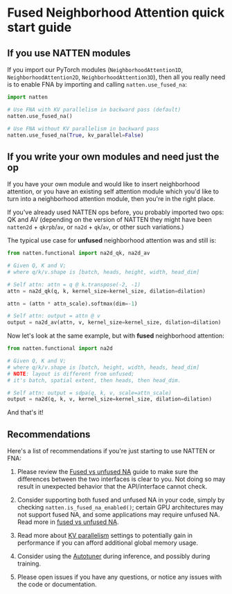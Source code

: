# Fused Neighborhood Attention quick start guide

## If you use NATTEN modules
If you import our PyTorch modules (`NeighborhoodAttention1D`, `NeighborhoodAttention2D`, `NeighborhoodAttention3D`), then all
you really need is to enable FNA by importing and calling `natten.use_fused_na`:

```python
import natten

# Use FNA with KV parallelism in backward pass (default)
natten.use_fused_na()

# Use FNA without KV parallelism in backward pass
natten.use_fused_na(True, kv_parallel=False)
```


## If you write your own modules and need just the op
If you have your own module and would like to insert neighborhood attention, or you have an existing
self attention module which you'd like to turn into a neighborhood attention module, then you're in the right place.

If you've already used NATTEN ops before, you probably imported two ops: QK and AV 
(depending on the version of NATTEN they might have been `natten2d` + `qkrpb`/`av`, or `na2d` + `qk`/`av`, or other such
variations.)

The typical use case for __unfused__ neighborhood attention was and still is:

```python
from natten.functional import na2d_qk, na2d_av

# Given Q, K and V;
# where q/k/v.shape is [batch, heads, height, width, head_dim]

# Self attn: attn = q @ k.transpose(-2, -1)
attn = na2d_qk(q, k, kernel_size=kernel_size, dilation=dilation)

attn = (attn * attn_scale).softmax(dim=-1)

# Self attn: output = attn @ v
output = na2d_av(attn, v, kernel_size=kernel_size, dilation=dilation)
```

Now let's look at the same example, but with __fused__ neighborhood attention:


```python
from natten.functional import na2d

# Given Q, K and V;
# where q/k/v.shape is [batch, height, width, heads, head_dim]
# NOTE: layout is different from unfused;
# it's batch, spatial extent, then heads, then head_dim.

# Self attn: output = sdpa(q, k, v, scale=attn_scale)
output = na2d(q, k, v, kernel_size=kernel_size, dilation=dilation)
```

And that's it!

## Recommendations

Here's a list of recommendations if you're just starting to use NATTEN or FNA:

1. Please review the [Fused vs unfused NA](fused-vs-unfused.md) guide to make
   sure the differences between the two interfaces is clear to you.
   Not doing so may result in unexpected behavior that the API/interface cannot check.

2. Consider supporting both fused and unfused NA in your code, simply by checking
   `natten.is_fused_na_enabled()`; certain GPU architectures may not support fused NA,
   and some applications may require unfused NA. Read more in [fused vs unfused NA](fused-vs-unfused.md).

3. Read more about [KV parallelism](kv-parallelism.md) settings to potentially gain in performance 
   if you can afford additional global memory usage.

4. Consider using the [Autotuner](autotuner.md) during inference, and possibly during training.

5. Please open issues if you have any questions, or notice any issues with the code or documentation.
